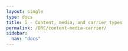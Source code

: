 ```yaml
---
layout: single
type: docs
title: 5 - Content, media, and carrier types
permalink: /ORC/content-media-carrier/
sidebar:
  nav: "docs"
---
```



